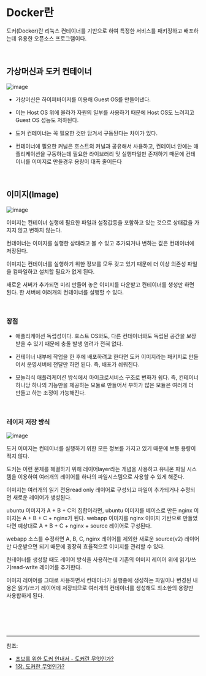 # Docker란

도커(Docker)란 리눅스 컨테이너를 기반으로 하여 특정한 서비스를 패키징하고 배포하는데 유용한 오픈소스 프로그램이다.


<br/>

## 가상머신과 도커 컨테이너

![image](https://user-images.githubusercontent.com/61372486/128209093-678b9cf0-2cec-4de2-bd04-5e7d9c1aa3be.png)


- 가상머신은 하이퍼바이저를 이용해 Guest OS를 만들어낸다.
- 이는 Host OS 위에 올라가 자원의 일부를 사용하기 때문에 Host OS도 느려지고 Guest OS 성능도 저하된다.

- 도커 컨테이너는 꼭 필요한 것만 담겨서 구동된다는 차이가 있다.
- 컨테이너에 필요한 커널은 호스트의 커널과 공유해서 사용하고, 컨테이너 안에는 애플리케이션을 구동하는데 필요한 라이브러리 및 실행파일만 존재하기 때문에 컨테이너를 이미지로 만들경우 용량이 대폭 줄어든다


<br/>

## 이미지(Image)

![image](https://user-images.githubusercontent.com/61372486/128210570-d41242e0-a052-455d-a8c5-540b41b636c1.png)

이미지는 컨테이너 실행에 필요한 파일과 설정값등을 포함하고 있는 것으로 상태값을 가지지 않고 변하지 않는다.

컨테이너는 이미지를 실행한 상태라고 볼 수 있고 추가되거나 변하는 값은 컨테이너에 저장된다.

이미지는 컨테이너를 실행하기 위한 정보를 모두 갖고 있기 때문에 더 이상 의존성 파일을 컴파일하고 설치할 필요가 없게 된다. 

새로운 서버가 추가되면 미리 만들어 놓은 이미지를 다운받고 컨테이너를 생성만 하면 된다. 한 서버에 여러개의 컨테이너를 실행할 수 있다.

<br/>

### 장점

- 애플리케이션 독립성이다. 호스트 OS와도, 다른 컨테이너와도 독립된 공간을 보장받을 수 있기 때문에 충돌 발생 염려가 전혀 없다.

- 컨테이너 내부에 작업을 한 후에 배포하려고 한다면 도커 이미지라는 패키지로 만들어서 운영서버에 전달만 하면 된다. 즉, 배포가 쉬워진다.

- 모놀리식 애플리케이션 방식에서 마이크로서비스 구조로 변화가 쉽다. 즉, 컨테이너 하나당 하나의 기능만을 제공하는 모듈로 만들어서 부하가 많은 모듈은 여러개 더 만들고 하는 조정이 가능해진다.


<br/>

### 레이저 저장 방식

![image](https://user-images.githubusercontent.com/61372486/128211891-70f4ad97-9e77-4851-8362-1f032ba21290.png)

도커 이미지는 컨테이너를 실행하기 위한 모든 정보를 가지고 있기 때문에 보통 용량이 적지 않다.

도커는 이런 문제를 해결하기 위해 레이어layer라는 개념을 사용하고 유니온 파일 시스템을 이용하여 여러개의 레이어를 하나의 파일시스템으로 사용할 수 있게 해준다.

이미지는 여러개의 읽기 전용read only 레이어로 구성되고 파일이 추가되거나 수정되면 새로운 레이어가 생성된다.

ubuntu 이미지가 A + B + C의 집합이라면, ubuntu 이미지를 베이스로 만든 nginx 이미지는 A + B + C + nginx가 된다. webapp 이미지를 nginx 이미지 기반으로 만들었다면 예상대로 A + B + C + nginx + source 레이어로 구성된다.
 
webapp 소스를 수정하면 A, B, C, nginx 레이어를 제외한 새로운 source(v2) 레이어만 다운받으면 되기 때문에 굉장히 효율적으로 이미지를 관리할 수 있다.

컨테이너를 생성할 때도 레이어 방식을 사용하는데 기존의 이미지 레이어 위에 읽기/쓰기read-write 레이어를 추가한다.
 
 이미지 레이어를 그대로 사용하면서 컨테이너가 실행중에 생성하는 파일이나 변경된 내용은 읽기/쓰기 레이어에 저장되므로 여러개의 컨테이너를 생성해도 최소한의 용량만 사용합하게 된다.
 
 
 
 
<br/><br/><br/><br/>

---
참조:
- [초보를 위한 도커 안내서 - 도커란 무엇인가?](https://subicura.com/2017/01/19/docker-guide-for-beginners-1.html)
- [1장. 도커란 무엇인가?](https://velog.io/@ckstn0777/%EB%8F%84%EC%BB%A4%EB%9E%80-%EB%AC%B4%EC%97%87%EC%9D%B8%EA%B0%80)


 
  
 
 
   